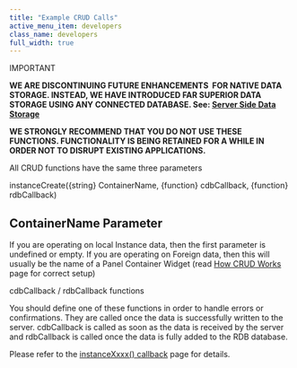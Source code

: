```yaml
---
title: "Example CRUD Calls"
active_menu_item: developers
class_name: developers
full_width: true
---
```



IMPORTANT

**WE ARE DISCONTINUING FUTURE ENHANCEMENTS  FOR NATIVE DATA STORAGE. INSTEAD, WE HAVE INTRODUCED FAR SUPERIOR DATA STORAGE USING ANY CONNECTED DATABASE. See: [Server Side Data Storage](../../../../data-storage/server-side-data-storage/)**

**WE STRONGLY RECOMMEND THAT YOU DO NOT USE THESE FUNCTIONS. FUNCTIONALITY IS BEING RETAINED FOR A WHILE IN ORDER NOT TO DISRUPT EXISTING APPLICATIONS.**

All CRUD functions have the same three parameters

instanceCreate({string} ContainerName, {function} cdbCallback, {function} rdbCallback)

## ContainerName Parameter

If you are operating on local Instance data, then the first parameter is undefined or empty. If you are operating on Foreign data, then this will usually be the name of a Panel Container Widget (read [How CRUD Works](how-crud-works) page for correct setup)

cdbCallback / rdbCallback functions

You should define one of these functions in order to handle errors or confirmations. They are called once the data is successfully written to the server. cdbCallback is called as soon as the data is received by the server and rdbCallback is called once the data is fully added to the RDB database.

Please refer to the [instanceXxxx() callback](../../../../../scripting-apis/client-api/instance-data-functions/instancexxxx-callback-function) page for details.

